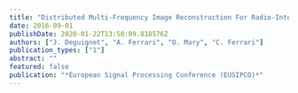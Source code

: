 ```yaml
---
title: "Distributed Multi-Frequency Image Reconstruction For Radio-Interferometry"
date: 2016-09-01
publishDate: 2020-01-22T13:50:09.818576Z
authors: ["J. Deguignet", "A. Ferrari", "D. Mary", "C. Ferrari"]
publication_types: ["1"]
abstract: ""
featured: false
publication: "*European Signal Processing Conference (EUSIPCO)*"
---
```


